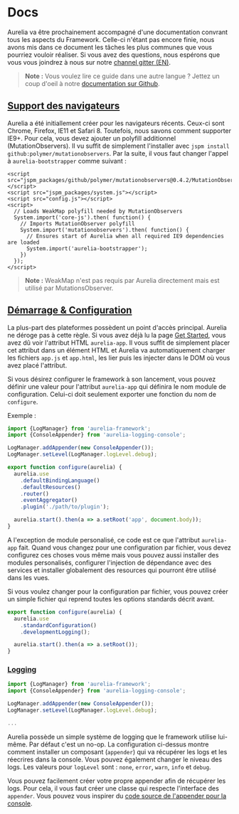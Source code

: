 # Docs

Aurelia va être prochainement accompagné d'une documentation convrant tous les aspects du Framework. Celle-ci n'étant pas encore finie, nous avons mis dans ce document les tâches les plus communes que vous pourriez vouloir réaliser. Si vous avez des questions, nous espérons que vous vous joindrez à nous sur notre [channel gitter (EN)](https://gitter.im/aurelia/discuss).

> **Note :** Vous voulez lire ce guide dans une autre langue ? Jettez un coup d'oeil à notre [documentation sur Github](https://github.com/aurelia/documentation).

<h2 id="browser-support"><a href="#browser-support">Support des navigateurs</a></h2>

Aurelia a été initiallement créer pour les navigateurs récents. Ceux-ci sont Chrome, Firefox, IE11 et Safari 8. Toutefois, nous savons comment supporter IE9+. Pour cela, vous devez ajouter un polyfill additionnel (MutationObservers). Il vu suffit de simplement l'installer avec `jspm install github:polymer/mutationobservers`. Par la suite, il vous faut changer l'appel à `aurelia-bootstrapper` comme suivant :

```markup
<script src="jspm_packages/github/polymer/mutationobservers@0.4.2/MutationObserver.js"></script>
<script src="jspm_packages/system.js"></script>
<script src="config.js"></script>
<script>
  // Loads WeakMap polyfill needed by MutationObservers
  System.import('core-js').then( function() {
    // Imports MutationObserver polyfill
    System.import('mutationobservers').then( function() {
      // Ensures start of Aurelia when all required IE9 dependencies are loaded
      System.import('aurelia-bootstrapper');
    })
  });
</script>
```

> **Note :** WeakMap n'est pas requis par Aurelia directement mais est utilisé par MutationsObserver.

<h2 id="startup-and-configuration"><a href="#startup-and-configuration">Démarrage & Configuration</a></h2>

La plus-part des plateformes possèdent un point d'accès principal. Aurelia ne déroge pas à cette règle. Si vous avez déjà lu la page [Get Started](/get-started.html), vous avez dû voir l'attribut HTML `aurelia-app`. Il vous suffit de simplement placer cet attribut dans un élément HTML et Aurelia va automatiquement charger les fichiers `app.js` et `app.html`, les lier puis les injecter dans le DOM où vous avez placé l'attribut.

Si vous désirez configurer le framework à son lancement, vous pouvez définir une valeur pour l'attribut `aurelia-app` qui définira le nom module de configuration. Celui-ci doit seulement exporter une fonction du nom de `configure`.

Exemple :
```javascript
import {LogManager} from 'aurelia-framework';
import {ConsoleAppender} from 'aurelia-logging-console';

LogManager.addAppender(new ConsoleAppender());
LogManager.setLevel(LogManager.logLevel.debug);

export function configure(aurelia) {
  aurelia.use
    .defaultBindingLanguage()
    .defaultResources()
    .router()
    .eventAggregator()
    .plugin('./path/to/plugin');

  aurelia.start().then(a => a.setRoot('app', document.body));
}
```

A l'exception de module personalisé, ce code est ce que l'attribut `aurelia-app` fait. Quand vous changez pour une configuration par fichier, vous devez configurez ces choses vous même mais vous pouvez aussi installer des modules personalisés, configurer l'injection de dépendance avec des services et installer globalement des resources qui pourront être utilisé dans les vues.

Si vous voulez changer pour la configuration par fichier, vous pouvez créer un simple fichier qui reprend toutes les options standards décrit avant.

```javascript
export function configure(aurelia) {
  aurelia.use
    .standardConfiguration()
    .developmentLogging();

  aurelia.start().then(a => a.setRoot());
}
```

<h3 id="logging"><a href="#logging">Logging</a></h3>

```javascript
import {LogManager} from 'aurelia-framework';
import {ConsoleAppender} from 'aurelia-logging-console';

LogManager.addAppender(new ConsoleAppender());
LogManager.setLevel(LogManager.logLevel.debug);

...
```

Aurelia possède un simple système de logging que le framework utilise lui-même. Par défaut c'est un no-op. La configuration ci-dessus montre comment installer un composant (`appender`) qui va récupérer les logs et les réecrires dans la console. Vous pouvez également changer le niveau des logs. Les valeurs pour `logLevel` sont : `none`, `error`, `warn`, `info` et `debug`.

Vous pouvez facilement créer votre propre appender afin de récupérer les logs. Pour cela, il vous faut créer une classe qui respecte l'interface des `appender`. Vous pouvez vous inspirer du [code source de l'appender pour la console](https://github.com/aurelia/logging-console/blob/master/src/index.js).

